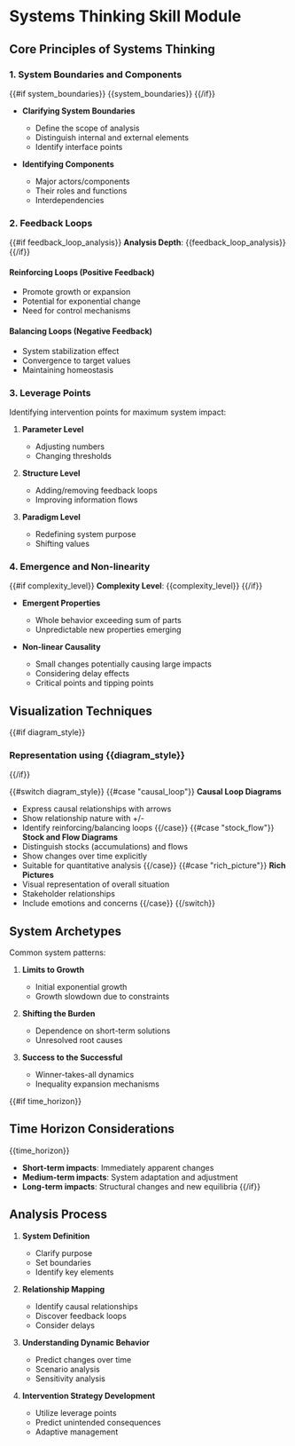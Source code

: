 # Systems Thinking Skill Module

## Core Principles of Systems Thinking

### 1. System Boundaries and Components

{{#if system_boundaries}}
{{system_boundaries}}
{{/if}}

- **Clarifying System Boundaries**
  - Define the scope of analysis
  - Distinguish internal and external elements
  - Identify interface points

- **Identifying Components**
  - Major actors/components
  - Their roles and functions
  - Interdependencies

### 2. Feedback Loops

{{#if feedback_loop_analysis}}
**Analysis Depth**: {{feedback_loop_analysis}}
{{/if}}

#### Reinforcing Loops (Positive Feedback)
- Promote growth or expansion
- Potential for exponential change
- Need for control mechanisms

#### Balancing Loops (Negative Feedback)
- System stabilization effect
- Convergence to target values
- Maintaining homeostasis

### 3. Leverage Points

Identifying intervention points for maximum system impact:

1. **Parameter Level**
   - Adjusting numbers
   - Changing thresholds

2. **Structure Level**
   - Adding/removing feedback loops
   - Improving information flows

3. **Paradigm Level**
   - Redefining system purpose
   - Shifting values

### 4. Emergence and Non-linearity

{{#if complexity_level}}
**Complexity Level**: {{complexity_level}}
{{/if}}

- **Emergent Properties**
  - Whole behavior exceeding sum of parts
  - Unpredictable new properties emerging

- **Non-linear Causality**
  - Small changes potentially causing large impacts
  - Considering delay effects
  - Critical points and tipping points

## Visualization Techniques

{{#if diagram_style}}
### Representation using {{diagram_style}}
{{/if}}

{{#switch diagram_style}}
{{#case "causal_loop"}}
**Causal Loop Diagrams**
- Express causal relationships with arrows
- Show relationship nature with +/-
- Identify reinforcing/balancing loops
{{/case}}
{{#case "stock_flow"}}
**Stock and Flow Diagrams**
- Distinguish stocks (accumulations) and flows
- Show changes over time explicitly
- Suitable for quantitative analysis
{{/case}}
{{#case "rich_picture"}}
**Rich Pictures**
- Visual representation of overall situation
- Stakeholder relationships
- Include emotions and concerns
{{/case}}
{{/switch}}

## System Archetypes

Common system patterns:

1. **Limits to Growth**
   - Initial exponential growth
   - Growth slowdown due to constraints

2. **Shifting the Burden**
   - Dependence on short-term solutions
   - Unresolved root causes

3. **Success to the Successful**
   - Winner-takes-all dynamics
   - Inequality expansion mechanisms

{{#if time_horizon}}
## Time Horizon Considerations

{{time_horizon}}

- **Short-term impacts**: Immediately apparent changes
- **Medium-term impacts**: System adaptation and adjustment
- **Long-term impacts**: Structural changes and new equilibria
{{/if}}

## Analysis Process

1. **System Definition**
   - Clarify purpose
   - Set boundaries
   - Identify key elements

2. **Relationship Mapping**
   - Identify causal relationships
   - Discover feedback loops
   - Consider delays

3. **Understanding Dynamic Behavior**
   - Predict changes over time
   - Scenario analysis
   - Sensitivity analysis

4. **Intervention Strategy Development**
   - Utilize leverage points
   - Predict unintended consequences
   - Adaptive management